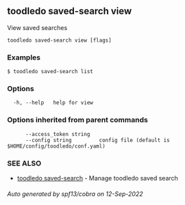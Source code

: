 ## toodledo saved-search view

View saved searches

```
toodledo saved-search view [flags]
```

### Examples

```
$ toodledo saved-search list

```

### Options

```
  -h, --help   help for view
```

### Options inherited from parent commands

```
      --access_token string   
      --config string         config file (default is $HOME/config/toodledo/conf.yaml)
```

### SEE ALSO

* [toodledo saved-search](toodledo_saved-search.md)	 - Manage toodledo saved search

###### Auto generated by spf13/cobra on 12-Sep-2022
